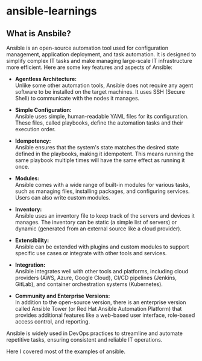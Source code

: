 # ansible-learnings

## What is Ansbile?

Ansible is an open-source automation tool used for configuration management, application deployment, and task automation. It is designed to simplify complex IT tasks and make managing large-scale IT infrastructure more efficient. Here are some key features and aspects of Ansible:

- **Agentless Architecture:** <br />
Unlike some other automation tools, Ansible does not require any agent software to be installed on the target machines. It uses SSH (Secure Shell) to communicate with the nodes it manages.

- **Simple Configuration:** <br />
Ansible uses simple, human-readable YAML files for its configuration. These files, called playbooks, define the automation tasks and their execution order.

- **Idempotency:** <br />
Ansible ensures that the system's state matches the desired state defined in the playbooks, making it idempotent. This means running the same playbook multiple times will have the same effect as running it once.

- **Modules:**<br />
Ansible comes with a wide range of built-in modules for various tasks, such as managing files, installing packages, and configuring services. Users can also write custom modules.

- **Inventory:** <br />
Ansible uses an inventory file to keep track of the servers and devices it manages. The inventory can be static (a simple list of servers) or dynamic (generated from an external source like a cloud provider).

- **Extensibility:**<br />
Ansible can be extended with plugins and custom modules to support specific use cases or integrate with other tools and services.

- **Integration:** <br />
Ansible integrates well with other tools and platforms, including cloud providers (AWS, Azure, Google Cloud), CI/CD pipelines (Jenkins, GitLab), and container orchestration systems (Kubernetes).

- **Community and Enterprise Versions:** <br />
In addition to the open-source version, there is an enterprise version called Ansible Tower (or Red Hat Ansible Automation Platform) that provides additional features like a web-based user interface, role-based access control, and reporting.

Ansible is widely used in DevOps practices to streamline and automate repetitive tasks, ensuring consistent and reliable IT operations.

Here I covered most of the examples of ansible.




